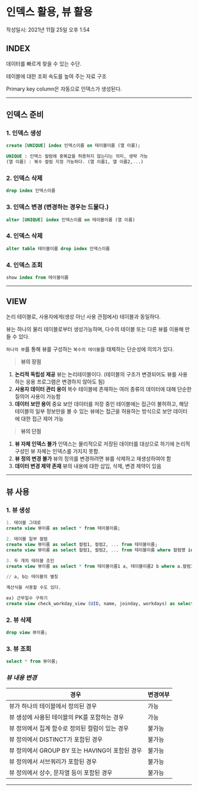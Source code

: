 # 인덱스 활용, 뷰 활용
작성일시: 2021년 11월 25일 오후 1:54

## INDEX

데이터를 빠르게 찾을 수 있는 수단.

테이블에 대한 조회 속도를 높여 주는 자료 구조

Primary key column은 자동으로 인덱스가 생성된다.

---

## 인덱스 준비

### 1. 인덱스 생성

```sql
create [UNIQUE] index 인덱스이름 on 테이블이름 (열 이름);

UNIQUE : 인덱스 컬럼에 중복값을 허용하지 않는다는 의미, 생략 가능
(열 이름) : 복수 컬럼 지정 가능하다. (열 이름1, 열 이름2,...)
```

### 2. 인덱스 삭제

```sql
drop index 인덱스이름
```

### 3. 인덱스 변경 (변경하는 경우는 드물다.)

```sql
alter [UNIQUE] index 인덱스이름 on 테이블이름 (열 이름)
```

### 4. 인덱스 삭제

```sql
alter table 테이블이름 drop index 인덱스이름
```

### 4. 인덱스 조회

```sql
show index from 테이블이름
```

---

## VIEW

논리 테이블로, 사용자에게(생성 아닌 사용 관점에서) 테이블과 동일하다.

뷰는 하나의 물리 테이블로부터 생성가능하며, 다수의 테이블 또는 다른 뷰를 이용해 만들 수 있다.

`하나의 뷰`를 통해 뷰를 구성하는 `복수의 테이블`을 태체하는 단순성에 의믜가 있다.

> **뷰의 장점**
>
1. **논리적 독립성 제공**
뷰는 논리테이블이다. (테이블의 구조가 변경되어도 뷰를 사용하는 응용 프로그램은 변경하지 않아도 됨)
2. **사용자 데이터 관리 용이**
복수 테이블에 존재하는 여러 종류의 데이터에 대해 단순한 질의어 사용이 가능함
3. **데이터 보안 용이**
중요 보안 데이터를 저장 중인 테이블에는 접근이 불허하고, 해당 테이블의 일부 정보만을 볼 수 있는 뷰에는 접근을 허용하는 방식으로 보안 데이터에 대한 접근 제어 가능

> **뷰의 단점**
>
1. **뷰 자체 인덱스 불가**
인덱스는 물리적으로 저장된 데이터를 대상으로 하기에 논리적 구성인 뷰 자체는 인덱스를 가지지 못함.
2. **뷰 정의 변경 불가**
뷰의 정의를 변경하려면 뷰를 삭제하고 재생성하여야 함
3. **데이터 변경 제약 존재**
뷰의 내용에 대한 삽입, 삭제, 변경 제약이 있음

---

## 뷰 사용

### 1. 뷰 생성

```sql
1. 테이블 그대로
create view 뷰이름 as select * from 테이블이름;

2. 테이블 일부 컬럼
create view 뷰이름 as select 컬럼1, 컬럼2, ... from 테이블이름;
create view 뷰이름 as select 컬럼1, 컬럼2, ... from 테이블이름 where 컬럼명 in ('값1','값2',..);

3. 두 개의 테이블 조인
create view 뷰이름 as select * from 테이블이름1 a, 테이블이름2 b where a.컬럼1=b.col1;

// a, b는 테이블의 별칭
```

```sql
계산식을 사용할 수도 있다.

ex) 근무일수 구하기
create view check_workday_view (UID, name, joinday, workdays) as select UID, name, joinday, (Now()-Date(joinday)) from EMP;
```

### 2. 뷰 삭제

```sql
drop view 뷰이름;
```

### 3. 뷰 조회

```sql
select * from 뷰이름;
```

### *뷰 내용 변경*

| 경우 | 변경여부 |
| --- | --- |
| 뷰가 하나의 테이블에서 정의된 경우 | 가능 |
| 뷰 생성에 사용된 테이블의 PK를 포함하는 경우 | 가능 |
| 뷰 정의에서 집계 함수로 정의된 컬럼이 있는 경우 | 불가능 |
| 뷰 정의에서 DISTINCT가 포함된 경우 | 불가능 |
| 뷰 정의에서 GROUP BY 또는 HAVING이 포함된 경우 | 불가능 |
| 뷰 정의에서 서브쿼리가 포함된 경우 | 불가능 |
| 뷰 정의에서 상수, 문자열 등이 포함된 경우 | 불가능 |

---